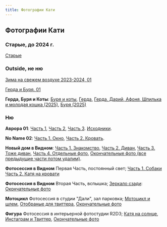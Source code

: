 ```yaml
---
title: Фотографии Кати
---
```


## Фотографии Кати

### Старые, до 2024 г.

[Старые](oldphoto.html)

### Outside, не ню

[Зима на свежем воздухе 2023-2024, 01](https://drive.google.com/drive/folders/1LLAmFe6fLxYIZKGYddwaN5iWBsxDI9qF)

[Герда и Буря. 01](https://drive.google.com/drive/folders/1bmEn1eCDOJBeSmCxhaQ6IOvItM4Vekc4)

**Герда, Буря и Коты**: [Буря и коты](https://drive.google.com/drive/folders/1wQhMIJ1Bl73jSg5Pi_ZMNGaXn9BRFnkM), [Герда](https://drive.google.com/drive/folders/1CwdSf_qmkKbK5CYpaVGNnJ7F_VXlq-V-), [Герда, Дарий, Афоня, Шпилька и молодая кошка (2025)](https://drive.google.com/drive/folders/1GJgV2GZq5Iy3IF0OHHJZZbmVqeIwiG4H), [Буря (2025)](https://drive.google.com/drive/folders/1nszrrBWA0HtI0kLUiq9ZYpzF14CRLE_C)

### Ню

**Аврора 01**: [Часть 1](https://drive.google.com/drive/folders/1rY3V0-oNAHNZwlKX_L_IKzhnbClCOAQf), [Часть 2](https://drive.google.com/drive/folders/1Dgc8fGh1AbFHVO01O4oNlU4crIusUsYT), [Часть 3](https://drive.google.com/drive/folders/1wG3wLHMIsL3ls9kqVlvujbbfUW4ex0Ep). [Исходники](https://drive.google.com/drive/folders/1InTpSGyjMsm4tWNa8lJa2Q6QprTXNqNt).

**No Name 02**: [Часть 1. Окно](https://drive.google.com/drive/folders/1DSxxYy1TjGcXRZk3WX9qMg5mKF5m0KIW), [Часть 2. Кровать](https://drive.google.com/drive/folders/1Ck_10yjboTcF6m-oKMGi5bRzOqCrD3am).

**Новый дом в Видном**: [Часть 1. Знакомство](https://drive.google.com/drive/folders/1ycoXQk2IUwy6p97iCvDfofk2gFTSxaKH), [Часть 2. Диван](https://drive.google.com/drive/folders/1SqQfuHtihCAeU-8C_FwgC_2jQ_kMEIgN), [Часть 3. Тоже диван](https://drive.google.com/drive/folders/13hi_5gjJ1xlqdn4PB5i3u5j0JDrZo_nM), [Часть 4. Отдельные фото](https://drive.google.com/drive/folders/1lzs7oUieWjBfT6ybTXfhw7dCFsX6j2Rr), [Окончательные фото (все предыдущие части потом удалим)](https://drive.google.com/drive/folders/1BamlU_onJGtJvamifNF0SUOTib7v3eF6).

**Фотосессия в Видном** Первая Часть, постоянный свет; [Часть 1. Собаки](https://drive.google.com/drive/folders/1VvNe5ZbegsMlsZwoMI0KLnKZeipKDfy-) [Часть 2. Катя на кровати](https://drive.google.com/drive/folders/1_Rn_GwSjbhGIyfKS8Y6_XgyNQy9HkPgN)

**Фотосессия в Видном** Вторая Часть, вспышка; [Зеркало сзади](https://drive.google.com/drive/folders/1lgOXiQY90uXRLE8hMlaI4SL0x-9cXFWx): [Окончательные фото](https://drive.google.com/drive/folders/1OOp7Wgz7cWmtfRWJkWWu6C0uVykcCRU9)

**Мотоцикл** Фотосессия в студии "Дали", зал парковка; [Мотоцикл и шлем](https://drive.google.com/drive/folders/1sW6dXycDthoKmH9bafC5yQuRbSOqRrSX), [Отобраные для твиттера](https://drive.google.com/drive/folders/14StSTHFIJX9JN9lA9ktuy0RKiNYfIa4Q), [Окончательные фото](https://drive.google.com/drive/folders/1VMYFgL3KSSBrspbvhFNpPNH7RxxzRQYi)

**Фигура** Фотосессия в интерьерной фотостудии R2D3; [Катя на солнце](https://drive.google.com/drive/folders/1pkxvMtoAFmctCeXk5HJJJw-ZbRZCrPGd), [Инстаграм и Твиттер](https://drive.google.com/drive/folders/1xylvpXHvNC1Bmothapz0_Dc2O-HrNDJ5), [Окончательные фото](https://drive.google.com/drive/folders/1MmQNpdCCGH_ZcBboU1AxMd0tv-mi6IDl)
